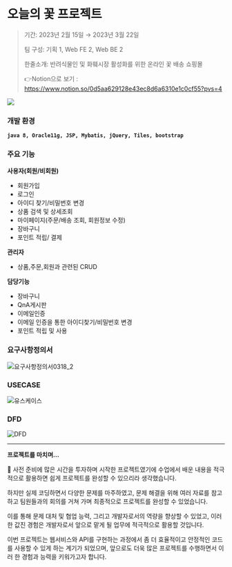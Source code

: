 # 오늘의 꽃 프로젝트


>기간: 2023년 2월 15일 → 2023년 3월 22일
>
>팀 구성: 기획 1, Web FE 2, Web BE 2
>
>한줄소개: 반려식물인 및 화훼시장 활성화를 위한 온라인 꽃 배송 쇼핑몰
>
>👉Notion으로 보기 : <https://www.notion.so/0d5aa629128e43ec8d6a6310e1c0cf55?pvs=4>


<img src="https://user-images.githubusercontent.com/125838428/228349693-75408c73-fe7a-483c-a813-e60c90cdddd4.png"/>

### **개발 환경**

**`java 8, Oracle11g, JSP, Mybatis, jQuery, Tiles, bootstrap`**

### **주요 기능**

**사용자(회원/비회원)**

- 회원가입
- 로그인
- 아이디 찾기/비밀번호 변경
- 상품 검색 및 상세조회
- 마이페이지(주문/배송 조회, 회원정보 수정)
- 장바구니
- 포인트 적립/ 결제

**관리자**

- 상품,주문,회원과 관련된 CRUD

**담당기능**

- 장바구니
- QnA게시판
- 이메일인증
- 이메일 인증을 통한 아이디찾기/비밀번호 변경
- 포인트 적립 및 사용


### **요구사항정의서**

![요구사항정의서0318_2](https://user-images.githubusercontent.com/125838428/228608047-59569b03-3974-4ae6-bd5d-e0e185a85131.png)

### **USECASE**

![유스케이스](https://user-images.githubusercontent.com/125838428/228608678-b060e293-e48c-4f0f-846c-17ae99bba0eb.jpg)

### **DFD**

![DFD](https://user-images.githubusercontent.com/125838428/228608693-18f78ac3-e0e2-4435-9575-79ff36625ede.jpg)

---





**프로젝트를 마치며…**


🌷  사전 준비에 많은 시간을 투자하며 시작한 프로젝트였기에 수업에서 배운 내용을 적극적으로 활용하면 쉽게 프로젝트를 완성할 수 있으리라 생각했습니다.

 하지만 실제 코딩하면서 다양한 문제를 마주하였고, 문제 해결을 위해 여러 자료를 참고하고 팀원들과의 회의를 거쳐 가며 최종적으로 프로젝트를 완성할 수 있었습니다.

 이를 통해 문제 대처 및 협업 능력, 그리고 개발자로서의 역량을 향상할 수 있었고, 이러한 값진 경험은 개발자로서 앞으로 맡게 될 업무에 적극적으로 활용할 것입니다.

 이번 프로젝트는 웹서비스와 API를 구현하는 과정에서 좀 더 효율적이고 안정적인 코드를 사용할 수 있게 하는 계기가 되었으며, 앞으로도 더욱 많은 프로젝트를 수행하면서 이러      한 경험과 능력을 키워가고자 합니다.



